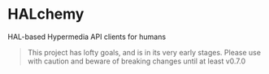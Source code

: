 # HALchemy
HAL-based Hypermedia API clients for humans

> This project has lofty goals, and is in its very early stages.  Please use with caution and beware of breaking changes until at least v0.7.0


